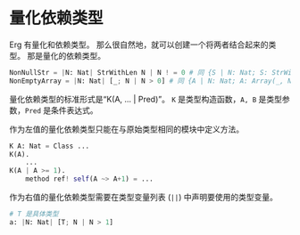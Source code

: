 # 量化依赖类型

Erg 有量化和依赖类型。 那么很自然地，就可以创建一个将两者结合起来的类型。 那是量化的依赖类型。

```python
NonNullStr = |N: Nat| StrWithLen N | N ! = 0 # 同 {S | N: Nat; S: StrWithLen N; N ! = 0}
NonEmptyArray = |N: Nat| [_; N | N > 0] # 同 {A | N: Nat; A: Array(_, N); N > 0}
```

量化依赖类型的标准形式是“K(A, ... | Pred)”。 `K` 是类型构造函数，`A, B` 是类型参数，`Pred` 是条件表达式。

作为左值的量化依赖类型只能在与原始类型相同的模块中定义方法。

```python
K A: Nat = Class ...
K(A).
    ...
K(A | A >= 1).
    method ref! self(A ~> A+1) = ...
```

作为右值的量化依赖类型需要在类型变量列表 (`||`) 中声明要使用的类型变量。

```python
# T 是具体类型
a: |N: Nat| [T; N | N > 1]
```

